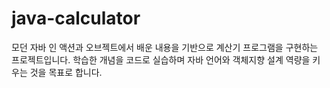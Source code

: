 # java-calculator
모던 자바 인 액션과 오브젝트에서 배운 내용을 기반으로 계산기 프로그램을 구현하는 프로젝트입니다. 학습한 개념을 코드로 실습하며 자바 언어와 객체지향 설계 역량을 키우는 것을 목표로 합니다.
